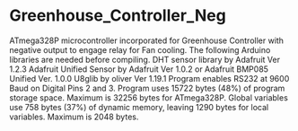 # Greenhouse_Controller_Neg
ATmega328P microcontroller incorporated for Greenhouse Controller with negative output to engage relay for Fan cooling. 
The following Arduino libraries are needed before compiling. 
	DHT sensor library by Adafruit Ver 1.2.3
	Adafruit Unified Sensor by Adafruit Ver 1.0.2 or Adafruit BMP085 Unified Ver. 1.0.0
	U8glib by oliver Ver 1.19.1
Program enables RS232 at 9600 Baud on Digital Pins 2 and 3. 
Program uses 15722 bytes (48%) of program storage space. Maximum is 32256 bytes for ATmega328P.
Global variables use 758 bytes (37%) of dynamic memory, leaving 1290 bytes for local variables. 
Maximum is 2048 bytes.
